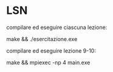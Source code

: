 # LSN


compilare ed eseguire ciascuna lezione:

make && ./esercitazione.exe


compilare ed eseguire lezione 9-10:

make && mpiexec -np 4 main.exe
